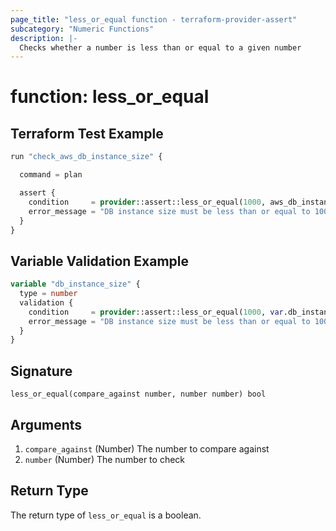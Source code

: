 ```yaml
---
page_title: "less_or_equal function - terraform-provider-assert"
subcategory: "Numeric Functions"
description: |-
  Checks whether a number is less than or equal to a given number
---
```


# function: less_or_equal



## Terraform Test Example

```terraform
run "check_aws_db_instance_size" {

  command = plan

  assert {
    condition     = provider::assert::less_or_equal(1000, aws_db_instance.example.instance_class)
    error_message = "DB instance size must be less than or equal to 1000"
  }
}
```

## Variable Validation Example

```terraform
variable "db_instance_size" {
  type = number
  validation {
    condition     = provider::assert::less_or_equal(1000, var.db_instance_size)
    error_message = "DB instance size must be less than or equal to 1000"
  }
}
```

## Signature

<!-- signature generated by tfplugindocs -->
```text
less_or_equal(compare_against number, number number) bool
```

## Arguments

<!-- arguments generated by tfplugindocs -->
1. `compare_against` (Number) The number to compare against
1. `number` (Number) The number to check


## Return Type

The return type of `less_or_equal` is a boolean.
